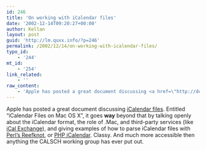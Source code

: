 ```yaml
---
id: 246
title: 'On working with iCalendar files'
date: '2002-12-14T09:20:27+00:00'
author: Kellan
layout: post
guid: 'http://lm.quxx.info/?p=246'
permalink: /2002/12/14/on-working-with-icalendar-files/
typo_id:
    - '244'
mt_id:
    - '254'
link_related:
    - ''
raw_content:
    - 'Apple has posted a great document discussing <a href=\"http://developer.apple.com/internet/macosx/icalendarfiles.html\">iCalendar files</a>.  Entitled \"iCalendar Files on Mac OS X\", it goes <b>way</b> beyond that  by talking openly about the iCalendar format, the role of .Mac, and third-party services (like <a href=\"http://www.icalx.com\">iCal Exchange</a>), and giving examples of how to parse iCalendar files with <a href=\"http://reefknot.sf.net\">Perl\''s Reefknot</a>, or <a href=\"http://phpicalendar.sf.net\">PHP iCalendar</a>.  Classy.  And much more accessible then anything the CALSCH working group has ever put out.'
---
```


Apple has posted a great document discussing [iCalendar files](http://developer.apple.com/internet/macosx/icalendarfiles.html). Entitled “iCalendar Files on Mac OS X”, it goes **way** beyond that by talking openly about the iCalendar format, the role of .Mac, and third-party services (like [iCal Exchange](http://www.icalx.com)), and giving examples of how to parse iCalendar files with [Perl’s Reefknot](http://reefknot.sf.net), or [PHP iCalendar](http://phpicalendar.sf.net). Classy. And much more accessible then anything the CALSCH working group has ever put out.